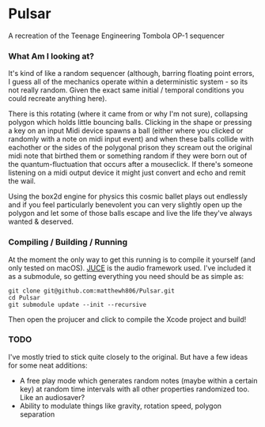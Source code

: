 # Pulsar
A recreation of the Teenage Engineering Tombola OP-1 sequencer

### What Am I looking at?
It's kind of like a random sequencer (although, barring floating point errors, I guess all of the mechanics operate within a deterministic system - so its not really random. Given the exact same initial / temporal conditions you could recreate anything here).

There is this rotating (where it came from or why I'm not sure), collapsing polygon which holds little bouncing balls. Clicking in the shape or pressing a key on an input Midi device spawns a ball (either where you clicked or randomly with a note on midi input event) and when these balls collide with eachother or the sides of the polygonal prison they scream out the original midi note that birthed them or something random if they were born out of the quantum-fluctuation that occurs after a mouseclick. If there's someone listening on a midi output device it might just convert and echo and remit the wail. 

Using the box2d engine for physics this cosmic ballet plays out endlessly and if you feel particularly benevolent you can very slightly open up the polygon and let some of those balls escape and live the life they've always wanted & deserved.

### Compiling / Building / Running

At the moment the only way to get this running is to compile it yourself (and only tested on macOS).
[JUCE](https://juce.com/) is the audio framework used. I've included it as a submodule, so getting everything you need should be as simple as:

```
git clone git@github.com:matthewh806/Pulsar.git
cd Pulsar
git submodule update --init --recursive
```

Then open the projucer and click to compile the Xcode project and build!

### TODO
I've mostly tried to stick quite closely to the original. But have a few ideas for some neat additions:
* A free play mode which generates random notes (maybe within a certain key) at random time intervals with all other properties randomized too. Like an audiosaver?
* Ability to modulate things like gravity, rotation speed, polygon separation

